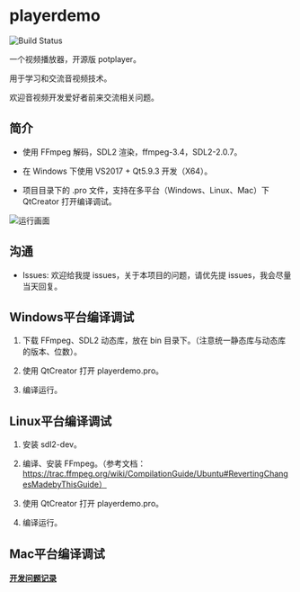 # playerdemo
![Build Status](https://travis-ci.org/itisyang/playerdemo.svg?branch=master)

一个视频播放器，开源版 potplayer。

用于学习和交流音视频技术。

欢迎音视频开发爱好者前来交流相关问题。

## 简介
- 使用 FFmpeg 解码，SDL2 渲染，ffmpeg-3.4，SDL2-2.0.7。

- 在 Windows 下使用 VS2017 + Qt5.9.3 开发（X64）。

- 项目目录下的 .pro 文件，支持在多平台（Windows、Linux、Mac）下 QtCreator 打开编译调试。

![运行画面](https://raw.githubusercontent.com/itisyang/MyImages/master/playerdemo/0.png)

## 沟通
- Issues: 欢迎给我提 issues，关于本项目的问题，请优先提 issues，我会尽量当天回复。

## Windows平台编译调试

1. 下载 FFmpeg、SDL2 动态库，放在 bin 目录下。（注意统一静态库与动态库的版本、位数）。

2. 使用 QtCreator 打开 playerdemo.pro。

3. 编译运行。

## Linux平台编译调试

1. 安装 sdl2-dev。

2. 编译、安装 FFmpeg。（参考文档：https://trac.ffmpeg.org/wiki/CompilationGuide/Ubuntu#RevertingChangesMadebyThisGuide）

3. 使用 QtCreator 打开 playerdemo.pro。

4. 编译运行。

## Mac平台编译调试



#### [开发问题记录](https://github.com/itisyang/playerdemo/blob/master/note.md)